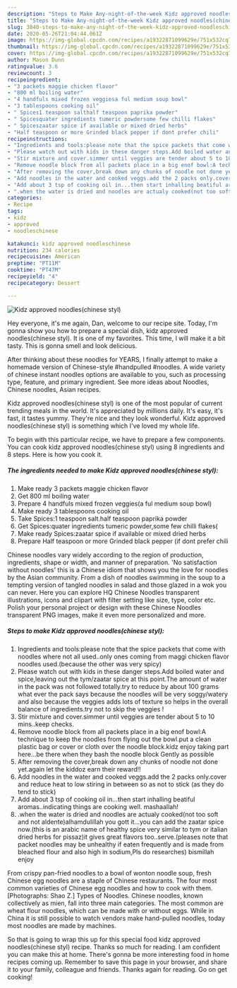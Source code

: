 ```yaml
---
description: "Steps to Make Any-night-of-the-week Kidz approved noodles(chinese styl)"
title: "Steps to Make Any-night-of-the-week Kidz approved noodles(chinese styl)"
slug: 3840-steps-to-make-any-night-of-the-week-kidz-approved-noodleschinese-styl
date: 2020-05-26T21:04:44.061Z
image: https://img-global.cpcdn.com/recipes/a19322871099629e/751x532cq70/kidz-approved-noodleschinese-styl-recipe-main-photo.jpg
thumbnail: https://img-global.cpcdn.com/recipes/a19322871099629e/751x532cq70/kidz-approved-noodleschinese-styl-recipe-main-photo.jpg
cover: https://img-global.cpcdn.com/recipes/a19322871099629e/751x532cq70/kidz-approved-noodleschinese-styl-recipe-main-photo.jpg
author: Mason Dunn
ratingvalue: 3.6
reviewcount: 3
recipeingredient:
- "3 packets maggie chicken flavor"
- "800 ml boiling water"
- "4 handfuls mixed frozen veggiesa ful medium soup bowl"
- "3 tablespoons cooking oil"
- " Spices1 teaspoon salthalf teaspoon paprika powder"
- " Spicesquater ingredients tumeric powdersome few chilli flakes"
- " Spiceszaatar spice if available or mixed dried herbs"
- "Half teaspoon or more Grinded black pepper if dont prefer chili"
recipeinstructions:
- "Ingredients and tools:please note that the spice packets that come with noodles where not all used..only ones coming from maggi chicken flavor noodles used.(because the other was very spicy)"
- "Please watch out with kids in these danger steps.Add boiled water and spice,leaving out the tym/zaatar spice at this point.The amount of water in the pack was not followed totally.try to reduce by about 100 grams what ever the pack says because the noodles will be very soggy/watery and also because the veggies adds lots of texture so helps in the overall balance of ingredients.try not to skip the veggies !"
- "Stir mixture and cover.simmer until veggies are tender about 5 to 10 mins..keep checks."
- "Remove noodle block from all packets place in a big enof bowl:A technique to keep the noodles from flying out the bowl.put a clean plastic bag or cover or cloth over the noodle block.kidz enjoy taking part here...be there when they bash the noodle block Gently as possible"
- "After removing the cover,break down any chunks of noodle not done yet.again let the kiddoz earn their reward!!"
- "Add noodles in the water and cooked veggs.add the 2 packs only.cover and reduce heat to low stiring in between so as not to stick (as they do tend to stick)"
- "Add about 3 tsp of cooking oil in...then start inhalling beatiful aromas..indicating things are cooking well. mashaallah!"
- ".when the water is dried and noodles are actualy cooked(not too soft and not aldente)alhamdulillah you gott it...you can add the zaatar spice now.(this is an arabic name of healthy spice very similar to tym or italian dried herbs for pissaz)it gives great flavors too..serve.(pleases note that packet noodles may be unhealthy if eaten frequently and is made from bleached flour and also high in sodium,Pls do researches) bismillah enjoy"
categories:
- Recipe
tags:
- kidz
- approved
- noodleschinese

katakunci: kidz approved noodleschinese 
nutrition: 234 calories
recipecuisine: American
preptime: "PT11M"
cooktime: "PT47M"
recipeyield: "4"
recipecategory: Dessert

---
```



![Kidz approved noodles(chinese styl)](https://img-global.cpcdn.com/recipes/a19322871099629e/751x532cq70/kidz-approved-noodleschinese-styl-recipe-main-photo.jpg)

Hey everyone, it's me again, Dan, welcome to our recipe site. Today, I'm gonna show you how to prepare a special dish, kidz approved noodles(chinese styl). It is one of my favorites. This time, I will make it a bit tasty. This is gonna smell and look delicious.

After thinking about these noodles for YEARS, I finally attempt to make a homemade version of Chinese-style #handpulled #noodles. A wide variety of chinese instant noodles options are available to you, such as processing type, feature, and primary ingredient. See more ideas about Noodles, Chinese noodles, Asian recipes.

Kidz approved noodles(chinese styl) is one of the most popular of current trending meals in the world. It's appreciated by millions daily. It's easy, it's fast, it tastes yummy. They're nice and they look wonderful. Kidz approved noodles(chinese styl) is something which I've loved my whole life.


To begin with this particular recipe, we have to prepare a few components. You can cook kidz approved noodles(chinese styl) using 8 ingredients and 8 steps. Here is how you cook it.

<!--inarticleads1-->

##### The ingredients needed to make Kidz approved noodles(chinese styl):

1. Make ready 3 packets maggie chicken flavor
1. Get 800 ml boiling water
1. Prepare 4 handfuls mixed frozen veggies(a ful medium soup bowl)
1. Make ready 3 tablespoons cooking oil
1. Take  Spices:1 teaspoon salt.half teaspoon paprika powder
1. Get  Spices:quater ingredients tumeric powder,some few chilli flakes(
1. Make ready  Spices:zaatar spice if available or mixed dried herbs
1. Prepare Half teaspoon or more Grinded black pepper (if dont prefer chili


Chinese noodles vary widely according to the region of production, ingredients, shape or width, and manner of preparation. &#39;No satisfaction without noodles&#39; this is a Chinese idiom that shows you the love for noodles by the Asian community. From a dish of noodles swimming in the soup to a tempting version of tangled noodles in salad and those glazed in a wok you can never. Here you can explore HQ Chinese Noodles transparent illustrations, icons and clipart with filter setting like size, type, color etc. Polish your personal project or design with these Chinese Noodles transparent PNG images, make it even more personalized and more. 

<!--inarticleads2-->

##### Steps to make Kidz approved noodles(chinese styl):

1. Ingredients and tools:please note that the spice packets that come with noodles where not all used..only ones coming from maggi chicken flavor noodles used.(because the other was very spicy)
1. Please watch out with kids in these danger steps.Add boiled water and spice,leaving out the tym/zaatar spice at this point.The amount of water in the pack was not followed totally.try to reduce by about 100 grams what ever the pack says because the noodles will be very soggy/watery and also because the veggies adds lots of texture so helps in the overall balance of ingredients.try not to skip the veggies !
1. Stir mixture and cover.simmer until veggies are tender about 5 to 10 mins..keep checks.
1. Remove noodle block from all packets place in a big enof bowl:A technique to keep the noodles from flying out the bowl.put a clean plastic bag or cover or cloth over the noodle block.kidz enjoy taking part here...be there when they bash the noodle block Gently as possible
1. After removing the cover,break down any chunks of noodle not done yet.again let the kiddoz earn their reward!!
1. Add noodles in the water and cooked veggs.add the 2 packs only.cover and reduce heat to low stiring in between so as not to stick (as they do tend to stick)
1. Add about 3 tsp of cooking oil in...then start inhalling beatiful aromas..indicating things are cooking well. mashaallah!
1. .when the water is dried and noodles are actualy cooked(not too soft and not aldente)alhamdulillah you gott it...you can add the zaatar spice now.(this is an arabic name of healthy spice very similar to tym or italian dried herbs for pissaz)it gives great flavors too..serve.(pleases note that packet noodles may be unhealthy if eaten frequently and is made from bleached flour and also high in sodium,Pls do researches) bismillah enjoy


From crispy pan-fried noodles to a bowl of wonton noodle soup, fresh Chinese egg noodles are a staple of Chinese restaurants. The four most common varieties of Chinese egg noodles and how to cook with them.[Photographs: Shao Z.] Types of Noodles. Chinese noodles, known collectively as mien, fall into three main categories. The most common are wheat flour noodles, which can be made with or without eggs. While in China it is still possible to watch vendors make hand-pulled noodles, today most noodles are made by machines. 

So that is going to wrap this up for this special food kidz approved noodles(chinese styl) recipe. Thanks so much for reading. I am confident you can make this at home. There's gonna be more interesting food in home recipes coming up. Remember to save this page in your browser, and share it to your family, colleague and friends. Thanks again for reading. Go on get cooking!
